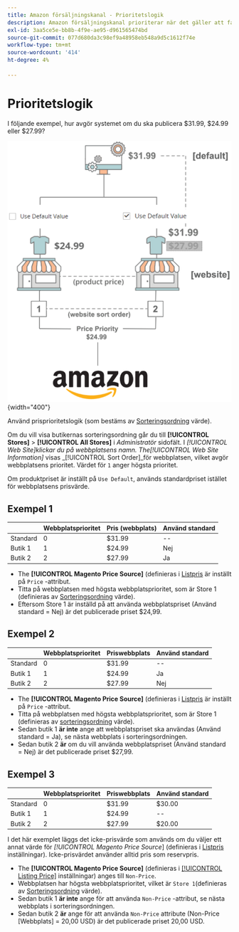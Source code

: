 ```yaml
---
title: Amazon försäljningskanal - Prioritetslogik
description: Amazon försäljningskanal prioriterar när det gäller att fastställa det publicerade priset för en Amazon-lista.
exl-id: 3aa5ce5e-bb8b-4f9e-ae95-d961565474bd
source-git-commit: 077d680da3c98ef9a48958eb548a9d5c1612f74e
workflow-type: tm+mt
source-wordcount: '414'
ht-degree: 4%

---
```


# Prioritetslogik

I följande exempel, hur avgör systemet om du ska publicera $31.99, $24.99 eller $27.99?

![Handelspris](assets/amazon-price-scope.png){width="400"}

Använd prisprioritetslogik (som bestäms av [Sorteringsordning](https://experienceleague.adobe.com/docs/commerce-admin/stores-sales/site-store/store-views.html) värde).

Om du vill visa butikernas sorteringsordning går du till **[!UICONTROL Stores]** > **[!UICONTROL All Stores]** i _Administratör_ sidofält. I _[!UICONTROL Web Site]_klickar du på webbplatsens namn. The_[!UICONTROL Web Site Information]_ visas _[!UICONTROL Sort Order]_för webbplatsen, vilket avgör webbplatsens prioritet. Värdet för `1` anger högsta prioritet.

Om produktpriset är inställt på `Use Default`, används standardpriset istället för webbplatsens prisvärde.

## Exempel 1

|  | Webbplatsprioritet | Pris (webbplats) | Använd standard |
|---|---|---|---|
| Standard | 0 | $31.99 | -- |
| Butik 1 | 1 | $24.99 | Nej |
| Butik 2 | 2 | $27.99 | Ja |

- The **[!UICONTROL Magento Price Source]** (definieras i [Listpris](./listing-price.md) är inställt på `Price` -attribut.
- Titta på webbplatsen med högsta webbplatsprioritet, som är Store 1 (definieras av [Sorteringsordning](https://experienceleague.adobe.com/docs/commerce-admin/stores-sales/site-store/store-views.html) värde).
- Eftersom Store 1 är inställd på att använda webbplatspriset (Använd standard = Nej) är det publicerade priset $24,99.

## Exempel 2

|  | Webbplatsprioritet | Priswebbplats | Använd standard |
|---|---|---|---|
| Standard | 0 | $31.99 | -- |
| Butik 1 | 1 | $24.99 | Ja |
| Butik 2 | 2 | $27.99 | Nej |

- The **[!UICONTROL Magento Price Source]** (definieras i [Listpris](./listing-price.md) är inställt på `Price` -attribut.
- Titta på webbplatsen med högsta webbplatsprioritet, som är Store 1 (definieras av [sorteringsordning](https://experienceleague.adobe.com/docs/commerce-admin/stores-sales/site-store/store-views.html) värde).
- Sedan butik 1 **är inte** ange att webbplatspriset ska användas (Använd standard = Ja), se nästa webbplats i sorteringsordningen.
- Sedan butik 2 **är** om du vill använda webbplatspriset (Använd standard = Nej) är det publicerade priset $27,99.

## Exempel 3

|  | Webbplatsprioritet | Priswebbplats | Använd standard |
|---|---|---|---|
| Standard | 0 | $31.99 | $30.00 |
| Butik 1 | 1 | $24.99 | -- |
| Butik 2 | 2 | $27.99 | $20.00 |

I det här exemplet läggs det icke-prisvärde som används om du väljer ett annat värde för _[!UICONTROL Magento Price Source_] (definieras i [Listpris](./listing-price.md) inställningar). Icke-prisvärdet använder alltid pris som reservpris.

- The **[!UICONTROL Magento Price Source]** (definieras i [[!UICONTROL Listing Price]](./listing-price.md) inställningar) anges till `Non-Price`.
- Webbplatsen har högsta webbplatsprioritet, vilket är `Store 1`(definieras av [Sorteringsordning](https://experienceleague.adobe.com/docs/commerce-admin/stores-sales/site-store/store-views.html) värde).
- Sedan butik 1 **är inte** ange för att använda `Non-Price` -attribut, se nästa webbplats i sorteringsordningen.
- Sedan butik 2 **är** ange för att använda `Non-Price` attribute (Non-Price [Webbplats] = 20,00 USD) är det publicerade priset 20,00 USD.
